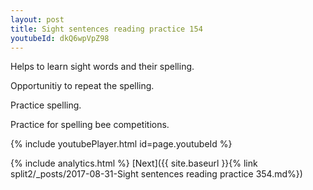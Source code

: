 ```yaml
---
layout: post
title: Sight sentences reading practice 154
youtubeId: dkQ6wpVpZ98
---
```

 
 
Helps to learn sight words and their spelling.

Opportunitiy to repeat the spelling. 

Practice spelling. 
 
Practice for spelling bee competitions. 
 
{% include youtubePlayer.html id=page.youtubeId %}
 
 
{% include analytics.html %} 
[Next]({{ site.baseurl }}{% link  split2/_posts/2017-08-31-Sight sentences reading practice 354.md%})
 
